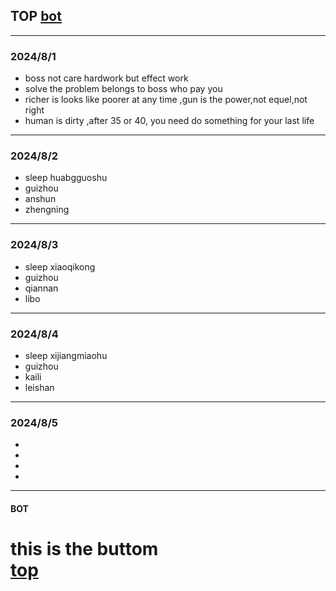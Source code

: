 ## TOP [bot](#bot)
---
### 2024/8/1
- boss not care hardwork but effect work
- solve the problem belongs to boss who pay you
- richer is looks like poorer at any time ,gun is the power,not equel,not right
- human is dirty ,after 35 or 40, you need do something for your last life
---
### 2024/8/2
- sleep huabgguoshu
- guizhou
- anshun
- zhengning
---
### 2024/8/3
- sleep xiaoqikong
- guizhou
- qiannan
- libo
---
### 2024/8/4
- sleep xijiangmiaohu
- guizhou
- kaili
- leishan
---
### 2024/8/5
-
-
-
-
---
#### BOT    
this is the buttom   
[top](#top)
===
